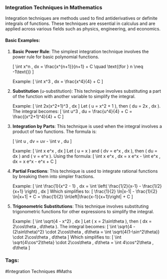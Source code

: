 ### Integration Techniques in Mathematics

Integration techniques are methods used to find antiderivatives or definite integrals of functions. These techniques are essential in calculus and are applied across various fields such as physics, engineering, and economics.

#### Basic Examples:

1. **Basic Power Rule**:
   The simplest integration technique involves the power rule for basic polynomial functions.
   
   \[
   \int x^n \, dx = \frac{x^{n+1}}{n+1} + C \quad \text{(for } n \neq -1\text{)}
   \]
   
   Example:
   \[
   \int x^3 \, dx = \frac{x^4}{4} + C
   \]

2. **Substitution** (u-substitution):
   This technique involves substituting a part of the function with another variable to simplify the integral.
   
   Example:
   \[
   \int 2x(x^2+1)^3 \, dx
   \]
   Let \( u = x^2 + 1 \), then \( du = 2x \, dx \).
   The integral becomes:
   \[
   \int u^3 \, du = \frac{u^4}{4} + C = \frac{(x^2+1)^4}{4} + C
   \]

3. **Integration by Parts**:
   This technique is used when the integral involves a product of two functions. The formula is:
   
   \[
   \int u \, dv = uv - \int v \, du
   \]
   
   Example:
   \[
   \int x e^x \, dx
   \]
   Let \( u = x \) and \( dv = e^x \, dx \), then \( du = dx \) and \( v = e^x \).
   Using the formula:
   \[
   \int x e^x \, dx = x e^x - \int e^x \, dx = x e^x - e^x + C
   \]

4. **Partial Fractions**:
   This technique is used to integrate rational functions by breaking them into simpler fractions.
   
   Example:
   \[
   \int \frac{1}{x^2 - 1} \, dx = \int \left( \frac{1/2}{x-1} - \frac{1/2}{x+1} \right) \, dx
   \]
   Which simplifies to:
   \[
   \frac{1}{2} \ln|x-1| - \frac{1}{2} \ln|x+1| + C = \frac{1}{2} \ln\left|\frac{x-1}{x+1}\right| + C
   \]

5. **Trigonometric Substitutions**:
   This technique involves substituting trigonometric functions for other expressions to simplify the integral.
   
   Example:
   \[
   \int \sqrt{4 - x^2} \, dx
   \]
   Let \( x = 2\sin\theta \), then \( dx = 2\cos\theta \, d\theta \).
   The integral becomes:
   \[
   \int \sqrt{4 - (2\sin\theta)^2} \cdot 2\cos\theta \, d\theta = \int \sqrt{4(1-\sin^2\theta)} \cdot 2\cos\theta \, d\theta
   \]
   Which simplifies to:
   \[
   \int \sqrt{4\cos^2\theta} \cdot 2\cos\theta \, d\theta = \int 4\cos^2\theta \, d\theta
   \]

### Tags:
#Integration Techniques #Maths